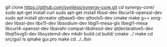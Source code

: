 

git clone https://github.com/symless/synergy-core.git
cd synergy-core/
sudo apt-get install curl
sudo apt-get install libssl-dev libcurl4-openssl-dev
sudo apt install qtcreator qtbase5-dev qttools5-dev cmake make g++ xorg-dev libssl-dev libx11-dev libsodium-dev libgl1-mesa-glx libegl1-mesa libcurl4-openssl-dev libavahi-compat-libdnssd-dev qtdeclarative5-dev libqt5svg5-dev libsystemd-dev 
mkdir build
cd build/
cmake ../
make
cd src/gui/
ls
qmake gui.pro 
make
cd ../../bin